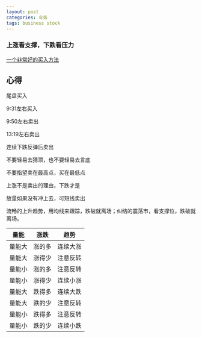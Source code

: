 ```yaml
---
layout: post
categories: 业务
tags: business stock
---
```




### 上涨看支撑，下跌看压力	

[一个非常好的买入方法](https://mp.weixin.qq.com/s?__biz=MzAxMjM4MTEwNg==&mid=2651709513&idx=1&sn=3434274d165146695c8dcb9825b8c2cc&chksm=804bfe94b73c7782ba996deda92a125d4d917b1a360f876497282766bd990cf09d8d8cf0152c&scene=21#wechat_redirect)



## 心得

尾盘买入

9:31左右买入

9:50左右卖出

13:19左右卖出

连续下跌反弹后卖出



不要轻易去猜顶，也不要轻易去言底

不要指望卖在最高点，买在最低点

上涨不是卖出的理由，下跌才是



放量如果没有冲上去，可短线卖出



流畅的上升趋势，用均线来跟踪，跌破就离场；纠结的震荡市，看支撑位，跌破就离场。





| 量能   | 涨跌   | 趋势     |
| ------ | ------ | -------- |
| 量能大 | 涨的多 | 连续大涨 |
| 量能大 | 涨得少 | 注意反转 |
| 量能小 | 涨的多 | 注意反转 |
| 量能小 | 涨得少 | 连续小涨 |
| 量能大 | 跌得多 | 连续大跌 |
| 量能大 | 跌的少 | 注意反转 |
| 量能小 | 跌得多 | 注意反转 |
| 量能小 | 跌的少 | 连续小跌 |

